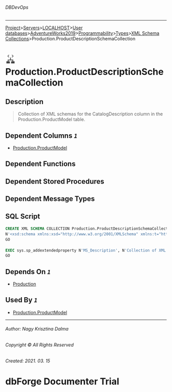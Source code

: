 ###### DBDevOps
___
[Project](../../../../../../../startpage.md)>[Servers](../../../../../../Servers.md)>[LOCALHOST](../../../../../LOCALHOST.md)>[User databases](../../../../UserDatabases.md)>[AdventureWorks2019](../../../AdventureWorks2019.md)>[Programmability](../../Programmability.md)>[Types](../Types.md)>[XML Schema Collections](XmlSchemaCollection.md)>Production.ProductDescriptionSchemaCollection


# ![logo](../../../../../../../Images/xmlschema.svg) Production.ProductDescriptionSchemaCollection

## <a name="#Description"></a>Description
> Collection of XML schemas for the CatalogDescription column in the Production.ProductModel table.

## <a name="#DependentColumns"></a>Dependent Columns _`1`_
- [Production.ProductModel](../../../Tables/Production.ProductModel.md)


## <a name="#DependentFunctions"></a>Dependent Functions


## <a name="#DependentProcedures"></a>Dependent Stored Procedures


## <a name="#DependentMessageTypes"></a>Dependent Message Types


## <a name="#SqlScript"></a>SQL Script
```SQL
CREATE XML SCHEMA COLLECTION Production.ProductDescriptionSchemaCollection AS
N'<xsd:schema xmlns:xsd="http://www.w3.org/2001/XMLSchema" xmlns:t="http://schemas.microsoft.com/sqlserver/2004/07/adventure-works/ProductModelWarrAndMain" targetNamespace="http://schemas.microsoft.com/sqlserver/2004/07/adventure-works/ProductModelWarrAndMain" elementFormDefault="qualified"><xsd:element name="Maintenance"><xsd:complexType><xsd:complexContent><xsd:restriction base="xsd:anyType"><xsd:sequence><xsd:element name="NoOfYears" type="xsd:string" /><xsd:element name="Description" type="xsd:string" /></xsd:sequence></xsd:restriction></xsd:complexContent></xsd:complexType></xsd:element><xsd:element name="Warranty"><xsd:complexType><xsd:complexContent><xsd:restriction base="xsd:anyType"><xsd:sequence><xsd:element name="WarrantyPeriod" type="xsd:string" /><xsd:element name="Description" type="xsd:string" /></xsd:sequence></xsd:restriction></xsd:complexContent></xsd:complexType></xsd:element></xsd:schema><xsd:schema xmlns:xsd="http://www.w3.org/2001/XMLSchema" xmlns:ns1="http://schemas.microsoft.com/sqlserver/2004/07/adventure-works/ProductModelWarrAndMain" xmlns:t="http://schemas.microsoft.com/sqlserver/2004/07/adventure-works/ProductModelDescription" targetNamespace="http://schemas.microsoft.com/sqlserver/2004/07/adventure-works/ProductModelDescription" elementFormDefault="qualified"><xsd:import namespace="http://schemas.microsoft.com/sqlserver/2004/07/adventure-works/ProductModelWarrAndMain" /><xsd:element name="Code" type="xsd:string" /><xsd:element name="Description" type="xsd:string" /><xsd:element name="ProductDescription" type="t:ProductDescription" /><xsd:element name="Taxonomy" type="xsd:string" /><xsd:complexType name="Category"><xsd:complexContent><xsd:restriction base="xsd:anyType"><xsd:sequence><xsd:element ref="t:Taxonomy" /><xsd:element ref="t:Code" /><xsd:element ref="t:Description" minOccurs="0" /></xsd:sequence></xsd:restriction></xsd:complexContent></xsd:complexType><xsd:complexType name="Features" mixed="true"><xsd:complexContent mixed="true"><xsd:restriction base="xsd:anyType"><xsd:sequence><xsd:element ref="ns1:Warranty" /><xsd:element ref="ns1:Maintenance" /><xsd:any namespace="##other" processContents="skip" minOccurs="0" maxOccurs="unbounded" /></xsd:sequence></xsd:restriction></xsd:complexContent></xsd:complexType><xsd:complexType name="Manufacturer"><xsd:complexContent><xsd:restriction base="xsd:anyType"><xsd:sequence><xsd:element name="Name" type="xsd:string" minOccurs="0" /><xsd:element name="CopyrightURL" type="xsd:string" minOccurs="0" /><xsd:element name="Copyright" type="xsd:string" minOccurs="0" /><xsd:element name="ProductURL" type="xsd:string" minOccurs="0" /></xsd:sequence></xsd:restriction></xsd:complexContent></xsd:complexType><xsd:complexType name="Picture"><xsd:complexContent><xsd:restriction base="xsd:anyType"><xsd:sequence><xsd:element name="Name" type="xsd:string" minOccurs="0" /><xsd:element name="Angle" type="xsd:string" minOccurs="0" /><xsd:element name="Size" type="xsd:string" minOccurs="0" /><xsd:element name="ProductPhotoID" type="xsd:integer" minOccurs="0" /></xsd:sequence></xsd:restriction></xsd:complexContent></xsd:complexType><xsd:complexType name="ProductDescription"><xsd:complexContent><xsd:restriction base="xsd:anyType"><xsd:sequence><xsd:element name="Summary" type="t:Summary" minOccurs="0" /><xsd:element name="Manufacturer" type="t:Manufacturer" minOccurs="0" /><xsd:element name="Features" type="t:Features" minOccurs="0" maxOccurs="unbounded" /><xsd:element name="Picture" type="t:Picture" minOccurs="0" maxOccurs="unbounded" /><xsd:element name="Category" type="t:Category" minOccurs="0" maxOccurs="unbounded" /><xsd:element name="Specifications" type="t:Specifications" minOccurs="0" maxOccurs="unbounded" /></xsd:sequence><xsd:attribute name="ProductModelID" type="xsd:string" /><xsd:attribute name="ProductModelName" type="xsd:string" /></xsd:restriction></xsd:complexContent></xsd:complexType><xsd:complexType name="Specifications" mixed="true"><xsd:complexContent mixed="true"><xsd:restriction base="xsd:anyType"><xsd:sequence><xsd:any processContents="skip" minOccurs="0" maxOccurs="unbounded" /></xsd:sequence></xsd:restriction></xsd:complexContent></xsd:complexType><xsd:complexType name="Summary" mixed="true"><xsd:complexContent mixed="true"><xsd:restriction base="xsd:anyType"><xsd:sequence><xsd:any namespace="http://www.w3.org/1999/xhtml" processContents="skip" minOccurs="0" maxOccurs="unbounded" /></xsd:sequence></xsd:restriction></xsd:complexContent></xsd:complexType></xsd:schema>'
GO

EXEC sys.sp_addextendedproperty N'MS_Description', N'Collection of XML schemas for the CatalogDescription column in the Production.ProductModel table.', 'SCHEMA', N'Production', 'XML SCHEMA COLLECTION', N'ProductDescriptionSchemaCollection'
GO
```

## <a name="#DependsOn"></a>Depends On _`1`_
- [Production](../../../Security/Schemas/Production.md)


## <a name="#UsedBy"></a>Used By _`1`_
- [Production.ProductModel](../../../Tables/Production.ProductModel.md)


___
###### Author: Nagy Krisztina Dalma
###### Copyright © All Rights Reserved
###### Created: 2021. 03. 15

# dbForge Documenter Trial